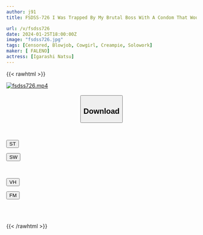 ```yaml
---
author: j91
title: FSDSS-726 I Was Trapped By My Brutal Boss With A Condom That Would Definitely Break And Remembered The Pleasure Of Creampie Natsu Igarashi

url: /v/fsdss726
date: 2024-01-25T18:00:00Z
image: "fsdss726.jpg"
tags: [Censored, Blowjob, Cowgirl, Creampie, Solowork]
maker: [ FALENO]
actress: [Igarashi Natsu]
---
```



{{< rawhtml >}}

<div class="video" data-videoid="aRBmWdMqOBix6DO">
    <a href="javascript:;">
        <img src="/v/fsdss726/fsdss726.jpg" width="WIDTH" height="HEIGHT" alt="fsdss726.mp4" loading="lazy">
    </a>
</div>

<script type="text/javascript" src="https://j91.asia/asset/on-demand-st.js"></script>

<br>
  <link rel="stylesheet" href="https://j91.asia/asset/bs5.css">
  
  <center>
  <button class="btn btn-primary" type="button" data-bs-toggle="collapse" data-bs-target=".multi-collapse" aria-expanded="false" aria-controls="multiCollapseExample1 multiCollapseExample2"><h2>Download</h2></button></center>
</p>
<div class="row">
  <div class="col">
    <div class="collapse multi-collapse" id="multiCollapseExample1">
      <div class="card card-body">
	      	      <br>
<div class="buttons">  
<p><a href="https://streamtape.to/v/aRBmWdMqOBix6DO" target="_blank"><button class="btn-hover color-3"><i class="fa fa-download"></i> ST</button></a></p>
<p><a href="https://flaswish.com/ulrkwzgesqnk" target="_blank"><button class="btn-hover color-2"><i class="fa fa-download"></i> SW</button></a></p></div>
    </div>
  </div>
</div>
  <div class="col">
    <div class="collapse multi-collapse" id="multiCollapseExample2">
      <div class="card card-body">
	      <br>
<div class="buttons">
<p><a href="https://vidhidepro.com/f/2gt072div6sh" target="_blank"><button class="btn-hover color-9"><i class="fa fa-download"></i> VH</button></a></p>
<p><a href="https://filemoon.sx/d/2efu3jj7tb7q" target="_blank"><button class="btn-hover color-8"><i class="fa fa-download"></i> FM</button></a></p></div>
<br><br>
      </div>
    </div>
  </div>
</div>

{{< /rawhtml >}}